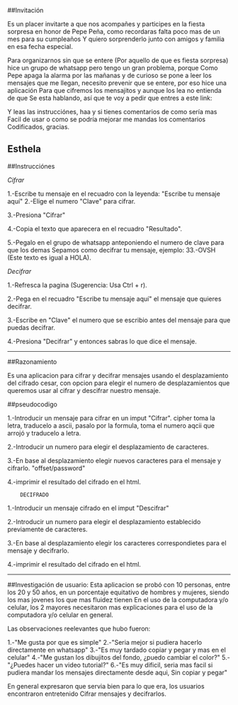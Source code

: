 
##Invitación

Es un placer invitarte a que nos acompañes y participes en la fiesta sorpresa
en honor de Pepe Peña, como recordaras falta poco mas de un mes para su cumpleaños
Y quiero sorprenderlo junto con amigos y familia en esa fecha especial. 

Para organizarnos sin que se entere (Por aquello de que es fiesta sorpresa)
hice un grupo de whatsapp pero tengo un gran problema, porque 
Como Pepe apaga la alarma por las mañanas y de curioso se pone a leer los
mensajes que me llegan, necesito prevenir que se entere, por eso hice una aplicación
Para que cifremos los mensajitos y aunque los lea no entienda de que 
Se esta hablando, así que te voy a pedir que entres a este link:

Y leas las instrucciónes, haa y si tienes comentarios de como sería mas
Facil de usar o como se podría mejorar me mandas los comentarios
Codificados, gracias.

Esthela
-----------------------

##Instrucciónes

*Cifrar*

1.-Escribe tu mensaje en el recuadro con la leyenda:
        "Escribe tu mensaje aquí"
2.-Elige el numero "Clave" para cifrar.

3.-Presiona "Cifrar"

4.-Copia el texto que aparecera en el recuadro "Resultado".

5.-Pegalo en el grupo de whatsapp anteponiendo el numero de clave para que los demas
        Sepamos como decifrar tu mensaje, ejemplo: 33.-OVSH (Este texto es igual a HOLA).

*Decifrar*

1.-Refresca la pagina (Sugerencia: Usa Ctrl + r).

2.-Pega en el recuadro "Escribe tu mensaje aquí" el mensaje que quieres decifrar.

3.-Escribe en "Clave" el numero que se escribio antes del mensaje para que puedas decifrar.

4.-Presiona "Decifrar" y entonces sabras lo que dice el mensaje.


-------------------------------------
##Razonamiento

Es una aplicacion para cifrar y decifrar mensajes usando el desplazamiento del cifrado cesar, con opcion para elegir el numero de desplazamientos que queremos usar al cifrar y descifrar nuestro mensaje.

##pseudocodigo

1.-Introducir un mensaje para cifrar en un imput "Cifrar". cipher
toma la letra, traducelo a ascii, pasalo por la formula, toma el numero aqcii que arrojó y traducelo a letra.

2.-Introducir un numero para elegir el desplazamiento de caracteres.

3.-En base al desplazamiento elegir nuevos caracteres para el mensaje y cifrarlo. "offset/password"

4.-imprimir el resultado del cifrado en el html.

		DECIFRADO
1.-Introducir un mensaje cifrado en el imput "Descifrar"

2.-Introducir un numero para elegir el desplazamiento establecido previamente de caracteres.

3.-En base al desplazamiento elegir los caracteres correspondietes para el mensaje y decifrarlo.

4.-imprimir el resultado del cifrado en el html.


--------------------------------

##Investigación de usuario:
Esta aplicacion se probó con 10 personas, entre los 20 y 50 años, en un porcentaje 
equitativo de hombres y mujeres, siendo los mas jovenes los que mas fluidez tienen
En el uso de la computadora y/o celular, los 2 mayores necesitaron mas explicaciones para el 
uso de la computadora y/o celular en general.

Las observaciones reelevantes que hubo fueron:

1.-"Me gusta por que es simple"
2.-"Seria mejor si pudiera hacerlo directamente en whatsapp"
3.-"Es muy tardado copiar y pegar y mas en el celular"
4.-"Me gustan los dibujitos del fondo, ¿puedo cambiar el color?"
5.-"¿Puedes hacer un video tutorial?"
6.-"Es muy dificil, seria mas facil si pudiera mandar los mensajes directamente desde aqui,
    Sin copiar y pegar"

En general expresaron que servia bien para lo que era, los usuarios encontraron entretenido
Cifrar mensajes y decifrarlos.

